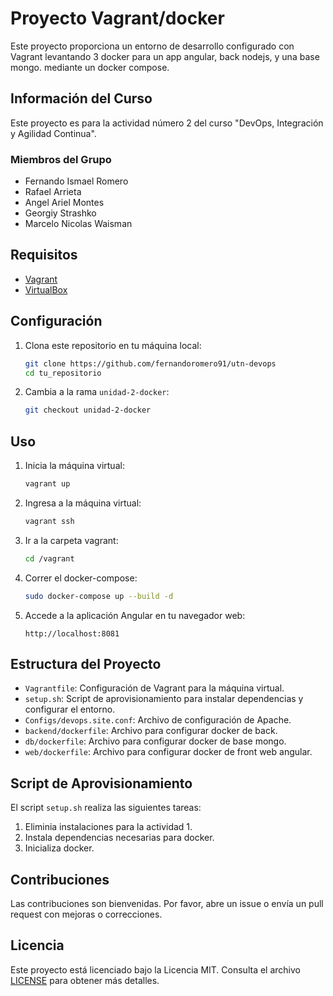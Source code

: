 # Proyecto Vagrant/docker

Este proyecto proporciona un entorno de desarrollo configurado con Vagrant levantando 3 docker para un app angular, back nodejs, y una base mongo. mediante un docker compose.

## Información del Curso

Este proyecto es para la actividad número 2 del curso "DevOps, Integración y Agilidad Continua".

### Miembros del Grupo

- Fernando Ismael Romero
- Rafael Arrieta
- Angel Ariel Montes
- Georgiy Strashko
- Marcelo Nicolas Waisman

## Requisitos

- [Vagrant](https://www.vagrantup.com/downloads)
- [VirtualBox](https://www.virtualbox.org/)

## Configuración

1. Clona este repositorio en tu máquina local:

    ```sh
    git clone https://github.com/fernandoromero91/utn-devops
    cd tu_repositorio
    ```
2. Cambia a la rama `unidad-2-docker`:

    ```sh
    git checkout unidad-2-docker
    ```

## Uso

1. Inicia la máquina virtual:

    ```sh
    vagrant up
    ```

1. Ingresa a la máquina virtual:

    ```sh
    vagrant ssh
    ```

1. Ir a la carpeta vagrant:

    ```sh
    cd /vagrant
    ```	

1. Correr el docker-compose:

    ```sh
    sudo docker-compose up --build -d
    ```	
2. Accede a la aplicación Angular en tu navegador web:

    ```
    http://localhost:8081
    ```

## Estructura del Proyecto

- `Vagrantfile`: Configuración de Vagrant para la máquina virtual.
- `setup.sh`: Script de aprovisionamiento para instalar dependencias y configurar el entorno.
- `Configs/devops.site.conf`: Archivo de configuración de Apache.
- `backend/dockerfile`: Archivo para configurar docker de back.
- `db/dockerfile`: Archivo para configurar docker de base mongo.
- `web/dockerfile`: Archivo para configurar docker de front web angular.

## Script de Aprovisionamiento

El script `setup.sh` realiza las siguientes tareas:

1. Eliminia instalaciones para la actividad 1.
2. Instala dependencias necesarias para docker.
3. Inicializa docker.


## Contribuciones

Las contribuciones son bienvenidas. Por favor, abre un issue o envía un pull request con mejoras o correcciones.

## Licencia

Este proyecto está licenciado bajo la Licencia MIT. Consulta el archivo [LICENSE](LICENSE) para obtener más detalles.
